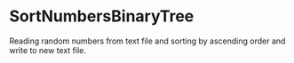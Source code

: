 # SortNumbersBinaryTree


Reading  random numbers from text file and sorting by ascending order
and write to new text file. 
